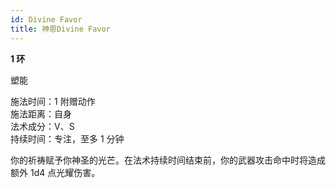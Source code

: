 ```yaml
---
id: Divine Favor
title: 神恩Divine Favor
---
```


**1 环**

塑能

施法时间：1 附赠动作  
施法距离：自身  
法术成分：V、S  
持续时间：专注，至多 1 分钟

你的祈祷赋予你神圣的光芒。在法术持续时间结束前，你的武器攻击命中时将造成额外 1d4 点光耀伤害。
